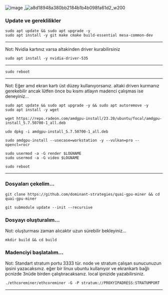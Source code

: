 
![image](https://github.com/molla202/Quai/assets/91562185/4c9ece27-edce-4255-b71b-1a66154a2332)  ,![a8d18948a380bb2184b1b4b098fa61d2_w200](https://github.com/molla202/Quai/assets/91562185/440daf8b-e760-4fb7-9e16-7d02178b2c3c)



### Update ve gereklilikler
```
sudo apt update && sudo apt upgrade -y
sudo apt install -y git make cmake build-essential mesa-common-dev
```
-----
Not: Nvidia kartınız varsa altakinden driver kurabilirsiniz
```
sudo apt install -y nvidia-driver-535
```
----
```
sudo reboot
```

----------
Not: Eğer amd ekran kartı üst düzey kullanıyorsanız. altaki driverı kurmanız gerekebilir ancak lütfen önce bu kısmı atlayın madenci çalışmas ise deneyiniz...
```
sudo apt update && sudo apt upgrade -y && sudo apt autoremove -y
sudo apt install -y wget
```
```
wget https://repo.radeon.com/amdgpu-install/23.20/ubuntu/focal/amdgpu-install_5.7.50700-1_all.deb
```
```
udo dpkg -i amdgpu-install_5.7.50700-1_all.deb
```
```
sudo amdgpu-install --usecase=workstation -y --vulkan=pro --opencl=rocr
```
```
sudo usermod -a -G render $LOGNAME
sudo usermod -a -G video $LOGNAME
```
```
sudo reboot
```

--------------------


### Dosyaları çekelim...
```
git clone https://github.com/dominant-strategies/quai-gpu-miner && cd quai-gpu-miner
```
```
git submodule update --init --recursive
```
### Dosyayı oluşturalım...
Not: oluşturması zaman alıcaktır uzun sürebilir bekleyiniz...
```
mkdir build && cd build
```
### Madenciyi başlatalım...
Not: Standart stratum portu 3333 tür. node ve stratum çalışan sunucunuzun ipsini yazacaksınız. eğer bir linux ubuntu kullanıyor ve ekrankartı bağlı pcnizde 3nüde birden çalıştıracaksanız. local ipnizide yazabilirsiniz.
```
./ethcoreminer/ethcoreminer -G -P stratum://PROXYIPADRESS:STRATUMPORT
```

--------------------------









